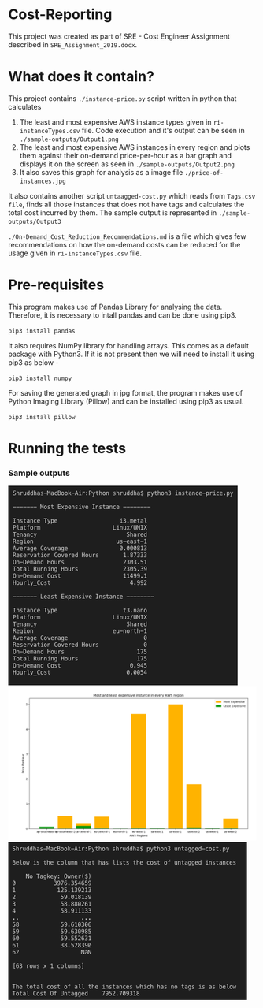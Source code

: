 # Cost-Reporting

This project was created as part of SRE - Cost Engineer Assignment described in `SRE_Assignment_2019.docx`.

# What does it contain?

This project contains `./instance-price.py` script written in python that calculates
  1. The least and most expensive AWS instance types given in `ri-instanceTypes.csv` file. Code execution and it's output can      be seen in `./sample-outputs/Output1.png`
  2. The least and most expensive AWS instances in every region and plots them against their on-demand price-per-hour as a bar      graph and displays it on the screen as seen in `./sample-outputs/Output2.png`
  3. It also saves this graph for analysis as a image file `./price-of-instances.jpg`

It also contains another script `untaagged-cost.py` which reads from `Tags.csv file`, finds all those instances that does not have tags and calculates the total cost incurred by them. The sample output is represented in `./sample-outputs/Output3`

`./On-Demand_Cost_Reduction_Recommendations.md` is a file which gives few recommendations on how the on-demand costs can be reduced for the usage given in `ri-instanceTypes.csv` file.

# Pre-requisites

This program makes use of Pandas Library for analysing the data. Therefore, it is necessary to intall pandas and can be done using pip3.

`pip3 install pandas`

It also requires NumPy library for handling arrays. This comes as a default package with Python3. If it is not present then we will need to install it using pip3 as below - 

`pip3 install numpy`

For saving the generated graph in jpg format, the program makes use of Python Imaging Library (Pillow) and can be installed using pip3 as usual.

`pip3 install pillow`

# Running the tests

### Sample outputs
![Least and most expensive intance types in the given data](./sample-outputs/Output1.png)
![Graph that shows the max and min priced instances of every region](./sample-outputs/Output2.png)
![Output which shows the total cost of untagged instances](./sample-outputs/Output3.png)

